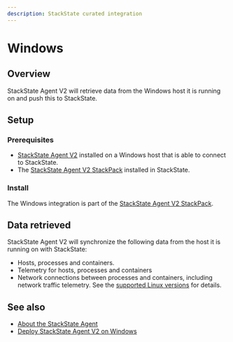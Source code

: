 ```yaml
---
description: StackState curated integration
---
```


# Windows

## Overview

StackState Agent V2 will retrieve data from the Windows host it is running on and push this to StackState.

## Setup

### Prerequisites

* [StackState Agent V2](../../setup/agent/windows.md) installed on a Windows host that is able to connect to StackState.
* The [StackState Agent V2 StackPack](agent.md) installed in StackState.

### Install

The Windows integration is part of the [StackState Agent V2 StackPack](agent.md).

## Data retrieved

StackState Agent V2 will synchronize the following data from the host it is running on with StackState:

* Hosts, processes and containers.
* Telemetry for hosts, processes and containers   
* Network connections between processes and containers, including network traffic telemetry. See the [supported Linux versions](../../setup/agent/windows.md#supported-windows-versions) for details.

## See also

* [About the StackState Agent](../../setup/agent/about-stackstate-agent.md)
* [Deploy StackState Agent V2 on Windows](../../setup/agent/windows.md)


